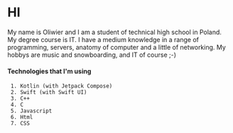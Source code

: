 # HI
My name is Oliwier and I am a student of technical high school in Poland. My degree course is IT. I have a medium knowledge in a range of programming, servers, anatomy of computer and a little of networking. My hobbys are music and snowboarding, and IT of course ;-)


#### Technologies that I'm using
```
 1. Kotlin (with Jetpack Compose)
 2. Swift (with Swift UI)
 3. C++
 4. C
 5. Javascript
 6. Html
 7. CSS
```
